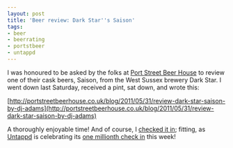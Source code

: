```yaml
---
layout: post
title: 'Beer review: Dark Star''s Saison'
tags:
- beer
- beerrating
- portstbeer
- untappd
---
```



I was honoured to be asked by the folks at [Port Street Beer House](http://portstreetbeerhouse.co.uk/) to review one of their cask beers, Saison, from the West Sussex brewery Dark Star. I went down last Saturday, received a pint, sat down, and wrote this:

[http://portstreetbeerhouse.co.uk/blog/2011/05/31/review-dark-star-saison-by-dj-adams](http://portstreetbeerhouse.co.uk/blog/2011/05/31/review-dark-star-saison-by-dj-adams)

A thoroughly enjoyable time! And of course, I [checked it in](http://untappd.com/user/qmacro/checkin/981650); fitting, as [Untappd](http://untappd.com/) is celebrating its [one millionth check in](http://blog.untappd.com/post/5904712435/untappd-milestone-celebration) this week!


